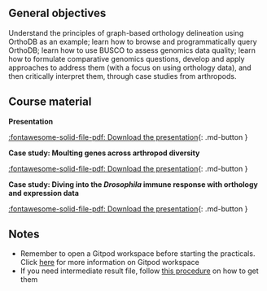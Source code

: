 ## General objectives

Understand the principles of graph-based orthology delineation using OrthoDB as an example; learn how to browse and programmatically query OrthoDB; learn how to use BUSCO to assess genomics data quality; learn how to formulate comparative genomics questions, develop and apply approaches to address them (with a focus on using orthology data), and then critically interpret them, through case studies from arthropods.

## Course material

**Presentation**

[:fontawesome-solid-file-pdf: Download the presentation](../../assets/pdf/day2_course_Robert_WATERHOUSE.pdf){: .md-button }

**Case study: Moulting genes across arthropod diversity**

[:fontawesome-solid-file-pdf: Download the presentation](../../assets/pdf/day2_case_study1_Giulia_CAMPLI.pdf){: .md-button }

**Case study: Diving into the _Drosophila_ immune response with orthology and expression data**

[:fontawesome-solid-file-pdf: Download the presentation](../../assets/pdf/day2_case_study2_Antonin_THIEBAUT.pdf){: .md-button }

## Notes

* Remember to open a Gitpod workspace before starting the practicals. Click [here](../../precourse.md#software) for more information on Gitpod workspace
* If you need intermediate result file, follow [this procedure](2_software.md#folder-with-intermediate-result-files) on how to get them
